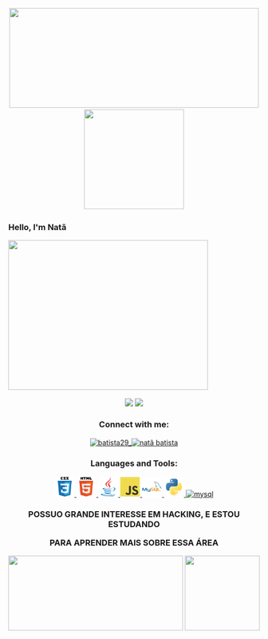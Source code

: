 <p align="center">
  <img src="http://www.becauselearning.com/wp-content/uploads/2017/11/hello-world.gif" width="500" height="200" />
  <img src="https://i.pinimg.com/originals/64/06/6d/64066d694f1963d9181af93962a1d4b8.gif" width="200" height="200" />
</p>
<p align="center">
  <h3>Hello, I'm Natã</h3>
  <img src="https://media3.giphy.com/media/qgQUggAC3Pfv687qPC/giphy.gif?cid=790b7611ae6342daf9e01e29eadb8dc395ece86272347f4f&rid=giphy.gif&ct=g" width="400" height="300" />
</p>
<div align="center"> 
<img height="150em" src="https://github-readme-stats.vercel.app/api?username=batista29&show_icons=true&theme=dark&include_all_commits=true&count_private=true"/>
<img height="150em" src="https://github-readme-stats.vercel.app/api/top-langs/?username=batista29&layout=compact&langs_count=7&theme=dark"/>
</div>
<h3 align="center">Connect with me:</h3>
<p align="center">
<a href="https://instagram.com/batista29_" target="blank"><img align="center" src="https://raw.githubusercontent.com/rahuldkjain/github-profile-readme-generator/master/src/images/icons/Social/instagram.svg" alt="batista29_" height="30" width="40" /></a><a href="https://www.youtube.com/channel/UCrKGX-Oo1nxbbFi4kqHgZnw" target="blank"><img align="center" src="https://raw.githubusercontent.com/rahuldkjain/github-profile-readme-generator/master/src/images/icons/Social/youtube.svg" alt="natã batista" height="30" width="40" /></a>
</p>
<h3 align="center">Languages and Tools:</h3>
<p align="center"> <a href="https://www.w3schools.com/css/" target="_blank" rel="noreferrer"> 
  <img src="https://raw.githubusercontent.com/devicons/devicon/master/icons/css3/css3-original-wordmark.svg" alt="css3" width="40" height="40"/> </a> 
  <a href="https://www.w3.org/html/" target="_blank" rel="noreferrer"> <img src="https://raw.githubusercontent.com/devicons/devicon/master/icons/html5/html5-original-wordmark.svg" alt="html5" width="40" height="40"/> </a> 
 <a href="https://www.java.com" target="_blank" rel="noreferrer"> <img src="https://raw.githubusercontent.com/devicons/devicon/master/icons/java/java-original.svg" alt="java" width="40" height="40"/> </a> 
  <a href="https://developer.mozilla.org/en-US/docs/Web/JavaScript" target="_blank" rel="noreferrer"> <img src="https://raw.githubusercontent.com/devicons/devicon/master/icons/javascript/javascript-original.svg" alt="javascript" width="40" height="40"/> </a> 
  <a href="https://www.mysql.com/" target="_blank" rel="noreferrer"> <img src="https://raw.githubusercontent.com/devicons/devicon/master/icons/mysql/mysql-original-wordmark.svg" alt="mysql" width="40" height="40"/> </a> <a href="https://www.python.org" target="_blank" rel="noreferrer"> <img src="https://raw.githubusercontent.com/devicons/devicon/master/icons/python/python-original.svg" alt="python" width="40" height="40"/> </a> <a href="https://reactnative.dev/" target="_blank" rel="noreferrer"> <img src="https://upload.wikimedia.org/wikipedia/commons/thumb/a/a7/React-icon.svg/2300px-React-icon.svg.png" alt="mysql" width="40" height="40"/> </a> </p>
  <h3 align="center">POSSUO GRANDE INTERESSE EM HACKING, E ESTOU ESTUDANDO <p> PARA APRENDER MAIS SOBRE ESSA ÁREA</p></h3>
  <p align="center">
  <img src="https://c.tenor.com/ofYCY_OJQ1kAAAAd/hacker-hack.gif" width="350" height="150" />
  <img src="https://www.icegif.com/wp-content/uploads/2022/01/icegif-174.gif" width="150" height="150" />
  </p>
